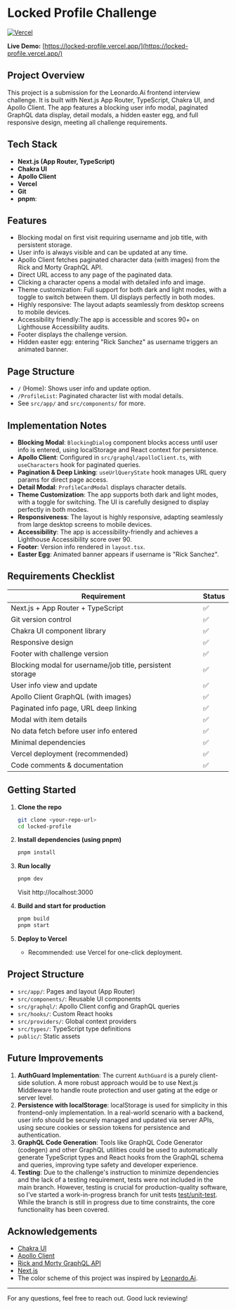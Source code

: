 # Locked Profile Challenge

[![Vercel](https://vercel.com/button)](https://locked-profile.vercel.app/)

**Live Demo:** [https://locked-profile.vercel.app/](https://locked-profile.vercel.app/)

## Project Overview

This project is a submission for the Leonardo.Ai frontend interview challenge. It is built with Next.js App Router, TypeScript, Chakra UI, and Apollo Client. The app features a blocking user info modal, paginated GraphQL data display, detail modals, a hidden easter egg, and full responsive design, meeting all challenge requirements.

## Tech Stack

- **Next.js (App Router, TypeScript)**
- **Chakra UI**
- **Apollo Client**
- **Vercel**
- **Git**
- **pnpm**:

## Features

- Blocking modal on first visit requiring username and job title, with persistent storage.
- User info is always visible and can be updated at any time.
- Apollo Client fetches paginated character data (with images) from the Rick and Morty GraphQL API.
- Direct URL access to any page of the paginated data.
- Clicking a character opens a modal with detailed info and image.
- Theme customization: Full support for both dark and light modes, with a toggle to switch between them. UI displays perfectly in both modes.
- Highly responsive: The layout adapts seamlessly from desktop screens to mobile devices.
- Accessibility friendly:The app is accessible and scores 90+ on Lighthouse Accessibility audits.
- Footer displays the challenge version.
- Hidden easter egg: entering "Rick Sanchez" as username triggers an animated banner.

## Page Structure

- `/` (Home): Shows user info and update option.
- `/ProfileList`: Paginated character list with modal details.
- See `src/app/` and `src/components/` for more.

## Implementation Notes

- **Blocking Modal**: `BlockingDialog` component blocks access until user info is entered, using localStorage and React context for persistence.
- **Apollo Client**: Configured in `src/graphql/apolloClient.ts`, with `useCharacters` hook for paginated queries.
- **Pagination & Deep Linking**: `useUrlQueryState` hook manages URL query params for direct page access.
- **Detail Modal**: `ProfileCardModal` displays character details.
- **Theme Customization**: The app supports both dark and light modes, with a toggle for switching. The UI is carefully designed to display perfectly in both modes.
- **Responsiveness**: The layout is highly responsive, adapting seamlessly from large desktop screens to mobile devices.
- **Accessibility**: The app is accessibility-friendly and achieves a Lighthouse Accessibility score over 90.
- **Footer**: Version info rendered in `layout.tsx`.
- **Easter Egg**: Animated banner appears if username is "Rick Sanchez".

## Requirements Checklist

| Requirement                                                    | Status   |
|---------------------------------------------------------------|----------|
| Next.js + App Router + TypeScript                             | ✅        |
| Git version control                                           | ✅        |
| Chakra UI component library                                   | ✅        |
| Responsive design                                             | ✅        |
| Footer with challenge version                                 | ✅        |
| Blocking modal for username/job title, persistent storage     | ✅        |
| User info view and update                                     | ✅        |
| Apollo Client GraphQL (with images)                           | ✅        |
| Paginated info page, URL deep linking                         | ✅        |
| Modal with item details                                       | ✅        |
| No data fetch before user info entered                        | ✅        |
| Minimal dependencies                                          | ✅        |
| Vercel deployment (recommended)                               | ✅        |
| Code comments & documentation                                 | ✅        |

## Getting Started

1. **Clone the repo**
   ```bash
   git clone <your-repo-url>
   cd locked-profile
   ```
2. **Install dependencies (using pnpm)**
   ```bash
   pnpm install
   ```
3. **Run locally**
   ```bash
   pnpm dev
   ```
   Visit http://localhost:3000

4. **Build and start for production**
   ```bash
   pnpm build
   pnpm start
   ```

5. **Deploy to Vercel**
   - Recommended: use Vercel for one-click deployment.

## Project Structure

- `src/app/`: Pages and layout (App Router)
- `src/components/`: Reusable UI components
- `src/graphql/`: Apollo Client config and GraphQL queries
- `src/hooks/`: Custom React hooks
- `src/providers/`: Global context providers
- `src/types/`: TypeScript type definitions
- `public/`: Static assets

## Future Improvements

1. **AuthGuard Implementation**: The current `AuthGuard` is a purely client-side solution. A more robust approach would be to use Next.js Middleware to handle route protection and user gating at the edge or server level.
2. **Persistence with localStorage**: localStorage is used for simplicity in this frontend-only implementation. In a real-world scenario with a backend, user info should be securely managed and updated via server APIs, using secure cookies or session tokens for persistence and authentication.
3. **GraphQL Code Generation**: Tools like GraphQL Code Generator (codegen) and other GraphQL utilities could be used to automatically generate TypeScript types and React hooks from the GraphQL schema and queries, improving type safety and developer experience.
4. **Testing**: Due to the challenge's instruction to minimize dependencies and the lack of a testing requirement, tests were not included in the main branch. However, testing is crucial for production-quality software, so I’ve started a work-in-progress branch for unit tests [test/unit-test](https://github.com/teddyliangfh/locked-profile/tree/test/unit-test). While the branch is still in progress due to time constraints, the core functionality has been covered.

## Acknowledgements

- [Chakra UI](https://chakra-ui.com/)
- [Apollo Client](https://www.apollographql.com/docs/react/)
- [Rick and Morty GraphQL API](https://rickandmortyapi.com/graphql)
- [Next.js](https://nextjs.org/)
- The color scheme of this project was inspired by [Leonardo.Ai](https://leonardo.ai/).

---

For any questions, feel free to reach out. Good luck reviewing!
